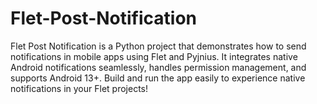 # Flet-Post-Notification
Flet Post Notification is a Python project that demonstrates how to send notifications in mobile apps using Flet and Pyjnius. It integrates native Android notifications seamlessly, handles permission management, and supports Android 13+. Build and run the app easily to experience native notifications in your Flet projects!

